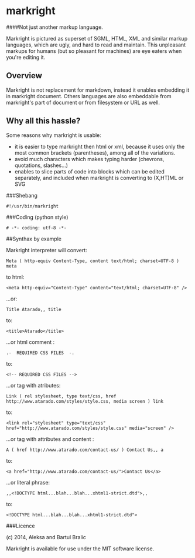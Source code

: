 markright
===========

####Not just another markup language.

Markright is pictured as superset of SGML, HTML, XML and similar markup languages, which are ugly, and hard to read and maintain.
This unpleasant markups for humans (but so pleasant for machines) are eye eaters when you're editing it.

Overview
--------

Markright is not replacement for markdown, instead it enables embedding it in markright document.
Others languages are also embeddable from markright's part of document or from filesystem or URL as well.


Why all this hassle?
--------

Some reasons why markright is usable:

  * it is easier to type markright then html or xml, because it uses only the most common brackets (parentheses), among all of the variations.
  * avoid much characters which makes typing harder (chevrons, quotations, slashes...)
  * enables to slice parts of code into blocks which can be edited separately, and included when markright is converting to (X,HT)ML or SVG
  

###Shebang

    #!/usr/bin/markright
    
###Coding (python style)

    # -*- coding: utf-8 -*-

##Synthax by example


Markright interpreter will convert:

    Meta ( http-equiv Content-Type, content text/html; charset=UTF-8 ) meta
    
to html:
    
    <meta http-equiv="Content-Type" content="text/html; charset=UTF-8" />
    

...or:

    Title Atarado,, title
    
to:

    <title>Atarado</title>
    

...or html comment :

    .-  REQUIRED CSS FILES  -.
    
to:

    <!-- REQUIRED CSS FILES -->
    

...or tag with atributes:

    Link ( rel stylesheet, type text/css, href http://www.atarado.com/styles/style.css, media screen ) link

to:

    <link rel="stylesheet" type="text/css" href="http://www.atarado.com/styles/style.css" media="screen" />


...or tag with attributes and content :

    A ( href http://www.atarado.com/contact-us/ ) Contact Us,, a
    
to:

    <a href="http://www.atarado.com/contact-us/">Contact Us</a>


...or literal phrase:

    ,,<!DOCTYPE html...blah...blah...xhtml1-strict.dtd">,,
to:

    <!DOCTYPE html...blah...blah...xhtml1-strict.dtd">





###Licence

(c) 2014, Aleksa and Bartul Bralic

Markright is available for use under the MIT software license.
